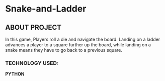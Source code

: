 # Snake-and-Ladder

<h2>ABOUT PROJECT</h2>
<p> In this game, Players roll a die and navigate the board. Landing on a ladder advances a player to a square further up the board, while landing on a snake means they have to go back to a previous square. </>

<h3>TECHNOLOGY USED:</h3>
<p><strong>PYTHON</strong></p>
